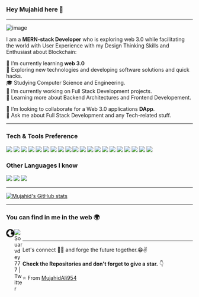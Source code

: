 ### Hey Mujahid here 👋

---
![image](https://user-images.githubusercontent.com/84895024/181906698-307ec5f7-4f2b-4fe3-b5ea-4fc6e8d13d69.png)


I am a **MERN-stack Developer** who is exploring web 3.0 while facilitating the world with User Experience with my Design Thinking Skills and Enthusiast about Blockchain:
 
 🌱 I’m currently learning **web 3.0**                                                                                                                                 
 🤔   Exploring new technologies and developing software solutions and quick hacks.                                                                                   
 🎓   Studying Computer Science and Engineering.                                                                                                                       
 💼   I’m currently working on Full Stack Development projects.                                                                                                       
 🌱   Learning more about Backend Architectures and Frontend Developement.                                                                                             
 
 👯 I’m looking to collaborate for a Web 3.0 applications **DApp**.                                                                                                     
 💬 Ask me about Full Stack Development and any Tech-related stuff.


---


### Tech & Tools Preference

<img src = "https://img.shields.io/badge/-HTML5-E34F26?style=flat&logo=html5&logoColor=white"> <img src = "https://img.shields.io/badge/-CSS3-1572B6?style=flat&logo=css3&logoColor=white">
<img src="https://img.shields.io/badge/-Bootstrap-563D7C?style=flat&logo=bootstrap&logoColor=white">
<img src="https://img.shields.io/badge/-JavaScript-eed718?style=flat&logo=javascript&logoColor=ffffff">
<img src="https://img.shields.io/badge/-Sass-cc6699?style=flat&logo=sass&logoColor=ffffff">
<img src="https://img.shields.io/badge/-React-000000?style=flat&logo=react&logoColor=00c8ff">
<img src="https://img.shields.io/badge/-MongoDB-4DB33D?style=flat&logo=mongodb&logoColor=FFFFFF">
<img src="https://img.shields.io/badge/-WEB 3.0-e535ab?style=flat&logo=graphql&logoColor=FFFFFF">
<img src="https://img.shields.io/badge/-Solidity-e535ab?style=flat&logo=graphql&logoColor=FFFFFF">
<img src="https://img.shields.io/badge/-MySQL-F29111?style=flat&logo=mysql&logoColor=FFFFFF">
<img src="https://img.shields.io/badge/-Express.js-787878?style=flat">
<img src="https://img.shields.io/badge/-Node.js-3C873A?style=flat&logo=Node.js&logoColor=white">
<img src="https://img.shields.io/badge/-Firebase-FFA611?style=flat&logo=firebase&logoColor=FFFFFF">
<img src="http://img.shields.io/badge/-Tailwind%20CSS%20-4285F4?style=flat&logo=Tailwind css%20cloud&logoColor=white">
<img src="https://img.shields.io/badge/-Progressive Web Apps-5A0FC8?style=flat">
<img src="http://img.shields.io/badge/-Git-F1502F?style=flat&logo=git&logoColor=FFFFFF">
<img src="http://img.shields.io/badge/-Github-000000?style=flat&logo=github&logoColor=FFFFFF">
<img src="http://img.shields.io/badge/-VS%20Code-007ACC?style=flat&logo=visual%20studio%20code&logoColor=white">
<img src="http://img.shields.io/badge/-Heroku-430098?style=flat&logo=heroku&logoColor=white">
<img src="http://img.shields.io/badge/-Vercel-black?style=flat&logo=vercel&logoColor=white">

### Other Languages I know
<img src="http://img.shields.io/badge/-Java-F89820?style=flat&logo=java&logoColor=white"> <img src="https://img.shields.io/badge/-C%20&%20C++-659ad2?style=flat&logo=c%2B%2B&logoColor=ffffff"> <img src="https://img.shields.io/badge/-Python-black?style=flat&logo=python&logoColor=white"> 

---

[![Mujahid's GitHub stats](https://github-readme-stats.vercel.app/api?username=MujahidAli954)](https://github.com/MujahidAli954/github-readme-stats)


---


### You can find in me in the web 🌍
[<img align="left" alt="Souarvdey777" width="22px" src="https://raw.githubusercontent.com/iconic/open-iconic/master/svg/globe.svg" />][website]
[<img align="left" alt="Souarvdey777 | Twitter" width="22px" src="https://cdn.jsdelivr.net/npm/simple-icons@v3/icons/twitter.svg" />][twitter]


<br/>

---

Let's connect 👨‍💻 and forge the future together.😁✌

**Check the Repositories and don't forget to give a star.** 👇


[website]: https://mdali.herokuapp.com/
[twitter]: https://twitter.com/Mujahidali7864

⭐️ From [MujahidAli954](https://github.com/MujahidAli954)
